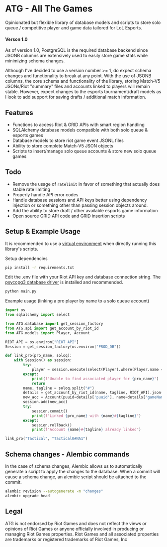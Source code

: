 # ATG - All The Games

Opinionated but flexible library of database models and scripts to store solo queue / competitive player and game data tailored for LoL Esports.

#### Verson 1.0
As of version 1.0, PostgreSQL is the required database backend since JSONB columns are extensively used to easily store game stats while minimizing schema changes.

Although I've decided to use a version number >= 1, do expect schema changes and functionality to break at any point. With the use of JSONB columns, the core schema and functionality of the library, storing Match-V5 JSONs/Riot "summary" files and accounts linked to players will remain stable. However, expect changes to the esports tournament/draft models as I look to add support for saving drafts / additional match information.


## Features
- Functions to access Riot & GRID APIs with smart region handling
- SQLAlchemy database models compatible with both solo queue & esports games
- Database models to store riot game event JSONL files
- Ability to store complete Match-V5 JSON objects
- Scripts to insert/manage solo queue accounts & store new solo queue games

## Todo
- Remove the usage of `ratelimit` in favor of something that actually does stable rate limiting
- Properly handle API error codes
- Handle database sessions and API keys better using dependency injection or something other than passing session objects around.
- Add the ability to store draft / other available esports game information
- Open source GRID API code and GRID insertion scripts

## Setup & Example Usage

It is recommended to use a [virtual environment](https://packaging.python.org/en/latest/guides/installing-using-pip-and-virtual-environments/) when directly running this library's scripts.

Setup dependencies
```bash
pip install -r requirements.txt
```

Edit the .env file with your Riot API key and database connection string. The [psycopg3 database driver](https://www.psycopg.org/psycopg3/docs/basic/install.html) is installed and recommended.

```bash
python main.py
```

Example usage (linking a pro player by name to a solo queue account)
```python
import os
from sqlalchemy import select

from ATG.database import get_session_factory
from ATG.api import get_account_by_riot_id
from ATG.models import Player, Account

RIOT_API = os.environ["RIOT_API"]
Session = get_session_factory(os.environ["PROD_DB"])

def link_pro(pro_name, soloq):
    with Session() as session:
        try:
            player = session.execute(select(Player).where(Player.name == pro_name)).scalar_one()
        except:
            print(f"Unable to find associated player for {pro_name}")
            return
        name, tagline = soloq.split("#")
        details = get_account_by_riot_id(name, tagline, RIOT_API).json()
        new_acc = Account(puuid=details['puuid'], name=details['gameName'], tagline=details['tagLine'], region='NA1', player_id=player.id)
        session.add(new_acc)
        try:
            session.commit()
            print(f"Linked {pro_name} with {name}#{tagline}")
        except:
            session.rollback()
            print(f"Account {name}#{tagline} already linked")

link_pro("Tactical", "Tactical0#NA1")
```

## Schema changes - Alembic commands

In the case of schema changes, Alembic allows us to automatically generate a script to apply the changes to the database. When a commit will cause a schema change, an alembic script should be attached to the commit.

```bash
alembic revision --autogenerate -m "changes"
alembic upgrade head
```

## Legal
ATG is not endorsed by Riot Games and does not reflect the views or opinions of Riot Games or anyone officially involved in producing or managing Riot Games properties. Riot Games and all associated properties are trademarks or registered trademarks of Riot Games, Inc
